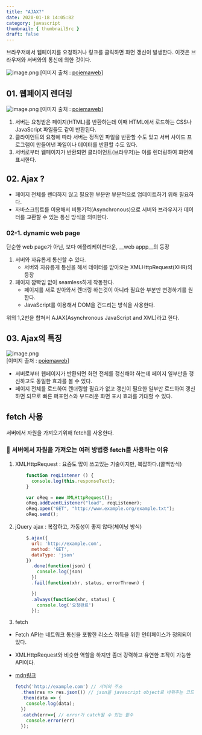 ```yaml
---
title: "AJAX?"
date: 2020-01-18 14:05:82
category: javascript
thumbnail: { thumbnailSrc }
draft: false
---
```



브라우저에서 웹페이지를 요청하거나 링크를 클릭하면 화면 갱신이 발생한다. 이것은 브라우저와 서버와의 통신에 의한 것이다.

![image.png](https://images.velog.io/post-images/yhe228/62d7d540-398f-11ea-8b09-316bd25893aa/image.png)
[이미지 출처 : [poiemaweb](https://poiemaweb.com/js-ajax)]

## 01. 웹페이지 렌더링
![image.png](https://images.velog.io/post-images/yhe228/45fa3200-3990-11ea-b669-67ea9e26ebdf/image.png)
[이미지 출처 : [poiemaweb](https://poiemaweb.com/js-ajax)]  

1. 서버는 요청받은 페이지(HTML)를 반환하는데 이때 HTML에서 로드하는 CSS나 JavaScript 파일들도 같이 반환된다.
2. 클라이언트의 요청에 따라 서버는 정적인 파일을 반환할 수도 있고 서버 사이드 프로그램이 만들어낸 파일이나 데이터를 반환할 수도 있다.
3. 서버로부터 웹페이지가 반환되면 클라이언트(브라우저)는 이를 렌더링하여 화면에 표시한다.  

## 02. Ajax ?
- 페이지 전체를 렌더하지 않고 필요한 부분만 부분적으로 업데이트하기 위해 필요하다.
- 자바스크립트를 이용해서 비동기적(Asynchronous)으로 서버와 브라우저가 데이터를 교환할 수 있는 통신 방식을 의미한다.

### 02-1. dynamic web page
단순한 web page가 아닌, 보다 애플리케이션다운, __web appp__의 등장
1. 서버와 자유롭게 통신할 수 있다.
	- 서버와 자유롭게 통신을 해서 데이터를 받아오는 XMLHttpRequest(XHR)의 등장 
2. 페이지 깜빡임 없이 seamless하게 작동한다.
	- 페이지를 새로 받아와서 렌더링 하는것이 아니라 필요한 부분만 변경하기를 원한다.
    - JavaScript를 이용해서 DOM을 건드리는 방식을 사용한다.
    
위의 1,2번을 합쳐서 AJAX(Asynchronous JavaScript and XML)라고 한다.  

## 03. Ajax의 특징
![image.png](https://images.velog.io/post-images/yhe228/2fa3a8b0-3990-11ea-88d5-a5a384879d74/image.png)  
[이미지 출처 : [poiemaweb](https://poiemaweb.com/js-ajax)]  

- 서버로부터 웹페이지가 반환되면 화면 전체를 갱신해야 하는데 페이지 일부만을 갱신하고도 동일한 효과를 볼 수 있다.
- 페이지 전체를 로드하여 렌더링할 필요가 없고 갱신이 필요한 일부만 로드하여 갱신하면 되므로 빠른 퍼포먼스와 부드러운 화면 표시 효과를 기대할 수 있다.

    
## fetch 사용
서버에서 자원을 가져오기위해 fetch를 사용한다.

### 🤔 서버에서 자원을 가져오는 여러 방법중 fetch를 사용하는 이유
1. XMLHttpRequest : 요즘도 많이 쓰고있는 기술이지만, 복잡하다.(콜백방식)

	```js
		function reqListener () {
          console.log(this.responseText);
        }

        var oReq = new XMLHttpRequest();
        oReq.addEventListener("load", reqListener);
        oReq.open("GET", "http://www.example.org/example.txt");
        oReq.send();
	```
    
2. jQuery ajax : 복잡하고, 가동성이 좋지 않다(체이닝 방식)

	```js
		$.ajax({
          url: 'http://example.com',
          method: 'GET',
          dataType: 'json'
        })
          .done(function(json) {
            console.log(json)
          })
          .fail(function(xhr, status, errorThrown) {

          })
          .always(function(xhr, status) {
            console.log('요청완료')
          });
	```
    
3. fetch
- Fetch API는 네트워크 통신을 포함한 리소스 취득을 위한 인터페이스가 정의되어 있다.
- XMLHttpRequest와 비슷한 역할을 하지만 좀더 강력하고 유연한 조작이 가능한 API이다.
- [mdn링크](https://developer.mozilla.org/en-US/docs/Web/API/Fetch_API/Using_Fetch)

	```js
    fetch('http://example.com') // 서버의 주소
      .then(res => res.json()) // json을 javascript object로 바꿔주는 코드
      .then(data => {
        console.log(data);
      })
      .catch(err=>{ // error가 catch될 수 있는 함수
        console.error(err)	
      });
	```
    


